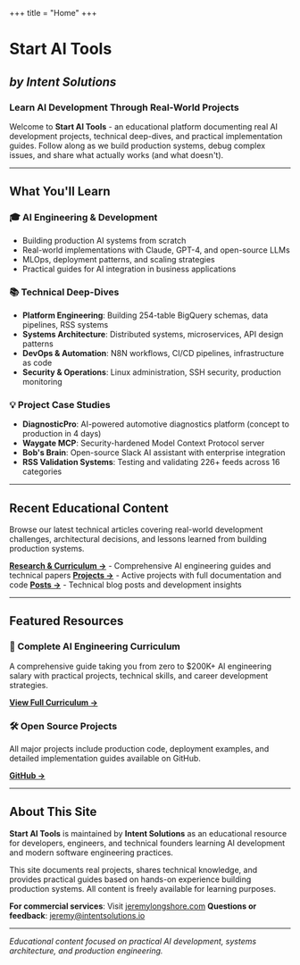 +++
title = "Home"
+++

# Start AI Tools
## *by Intent Solutions*
### Learn AI Development Through Real-World Projects

Welcome to **Start AI Tools** - an educational platform documenting real AI development projects, technical deep-dives, and practical implementation guides. Follow along as we build production systems, debug complex issues, and share what actually works (and what doesn't).

---

## What You'll Learn

### 🎓 AI Engineering & Development
- Building production AI systems from scratch
- Real-world implementations with Claude, GPT-4, and open-source LLMs
- MLOps, deployment patterns, and scaling strategies
- Practical guides for AI integration in business applications

### 📚 Technical Deep-Dives
- **Platform Engineering**: Building 254-table BigQuery schemas, data pipelines, RSS systems
- **Systems Architecture**: Distributed systems, microservices, API design patterns
- **DevOps & Automation**: N8N workflows, CI/CD pipelines, infrastructure as code
- **Security & Operations**: Linux administration, SSH security, production monitoring

### 💡 Project Case Studies
- **DiagnosticPro**: AI-powered automotive diagnostics platform (concept to production in 4 days)
- **Waygate MCP**: Security-hardened Model Context Protocol server
- **Bob's Brain**: Open-source Slack AI assistant with enterprise integration
- **RSS Validation Systems**: Testing and validating 226+ feeds across 16 categories

---

## Recent Educational Content

Browse our latest technical articles covering real-world development challenges, architectural decisions, and lessons learned from building production systems.

**[Research & Curriculum →](/research/)** - Comprehensive AI engineering guides and technical papers
**[Projects →](/projects/)** - Active projects with full documentation and code
**[Posts →](/posts/)** - Technical blog posts and development insights

---

## Featured Resources

### 📖 Complete AI Engineering Curriculum
A comprehensive guide taking you from zero to $200K+ AI engineering salary with practical projects, technical skills, and career development strategies.

**[View Full Curriculum →](/research/)**

### 🛠️ Open Source Projects
All major projects include production code, deployment examples, and detailed implementation guides available on GitHub.

**[GitHub →](https://github.com/jeremylongshore)**

---

## About This Site

**Start AI Tools** is maintained by **Intent Solutions** as an educational resource for developers, engineers, and technical founders learning AI development and modern software engineering practices.

This site documents real projects, shares technical knowledge, and provides practical guides based on hands-on experience building production systems. All content is freely available for learning purposes.

**For commercial services**: Visit [jeremylongshore.com](https://jeremylongshore.com)
**Questions or feedback**: [jeremy@intentsolutions.io](mailto:jeremy@intentsolutions.io)

---

*Educational content focused on practical AI development, systems architecture, and production engineering.*